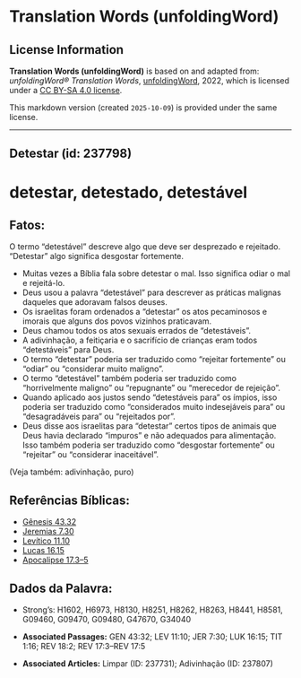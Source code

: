 # Translation Words (unfoldingWord)

## License Information

**Translation Words (unfoldingWord)** is based on and adapted from: _unfoldingWord® Translation Words_, [unfoldingWord](https://unfoldingword.org/utw), 2022, which is licensed under a [CC BY-SA 4.0 license](https://creativecommons.org/licenses/by-sa/4.0/legalcode.en).

This markdown version (created `2025-10-09`) is provided under the same license.



--------------------------------

## Detestar (id: 237798)

detestar, detestado, detestável
===============================

Fatos:
------

O termo “detestável” descreve algo que deve ser desprezado e rejeitado. “Detestar” algo significa desgostar fortemente.

* Muitas vezes a Bíblia fala sobre detestar o mal. Isso significa odiar o mal e rejeitá\-lo.
* Deus usou a palavra “detestável” para descrever as práticas malignas daqueles que adoravam falsos deuses.
* Os israelitas foram ordenados a “detestar” os atos pecaminosos e imorais que alguns dos povos vizinhos praticavam.
* Deus chamou todos os atos sexuais errados de “detestáveis”.
* A adivinhação, a feitiçaria e o sacrifício de crianças eram todos “detestáveis” para Deus.
* O termo “detestar” poderia ser traduzido como “rejeitar fortemente” ou “odiar” ou “considerar muito maligno”.
* O termo “detestável” também poderia ser traduzido como “horrivelmente maligno” ou “repugnante” ou “merecedor de rejeição”.
* Quando aplicado aos justos sendo “detestáveis para” os ímpios, isso poderia ser traduzido como “considerados muito indesejáveis para” ou “desagradáveis para” ou “rejeitados por”.
* Deus disse aos israelitas para “detestar” certos tipos de animais que Deus havia declarado “impuros” e não adequados para alimentação. Isso também poderia ser traduzido como “desgostar fortemente” ou “rejeitar” ou “considerar inaceitável”.

(Veja também: adivinhação, puro)

Referências Bíblicas:
---------------------

* [Gênesis 43\.32](https://ref.ly/Gen43:32)
* [Jeremias 7\.30](https://ref.ly/Jer7:30)
* [Levítico 11\.10](https://ref.ly/Lev11:10)
* [Lucas 16\.15](https://ref.ly/Luke16:15)
* [Apocalipse 17\.3–5](https://ref.ly/Rev17:3-Rev17:5)

Dados da Palavra:
-----------------

* Strong’s: H1602, H6973, H8130, H8251, H8262, H8263, H8441, H8581, G09460, G09470, G09480, G47670, G34040

* **Associated Passages:** GEN 43:32; LEV 11:10; JER 7:30; LUK 16:15; TIT 1:16; REV 18:2; REV 17:3–REV 17:5
* **Associated Articles:** Limpar (ID: 237731); Adivinhação (ID: 237807)

